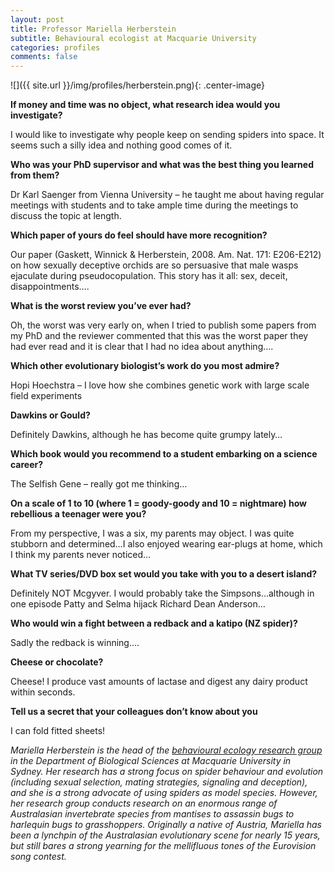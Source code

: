 ```yaml
---
layout: post
title: Professor Mariella Herberstein
subtitle: Behavioural ecologist at Macquarie University
categories: profiles
comments: false
---
```


![]({{ site.url }}/img/profiles/herberstein.png){: .center-image}

**If money and time was no object, what research idea would you investigate?**

I would like to investigate why people keep on sending spiders into space. It seems such a silly idea and nothing good comes of it.

**Who was your PhD supervisor and what was the best thing you learned from them?**

Dr Karl Saenger from Vienna University – he taught me about having regular meetings with students and to take ample time during the meetings to discuss the topic at length.

**Which paper of yours do feel should have more recognition?**

Our paper (Gaskett, Winnick & Herberstein, 2008. Am. Nat. 171: E206-E212) on how sexually deceptive orchids are so persuasive that male wasps ejaculate during pseudocopulation. This story has it all: sex, deceit, disappointments….

**What is the worst review you’ve ever had?**

Oh, the worst was very early on, when I tried to publish some papers from my PhD and the reviewer commented that this was the worst paper they had ever read and it is clear that I had no idea about anything….

**Which other evolutionary biologist’s work do you most admire?**

Hopi Hoechstra – I love how she combines genetic work with large scale field experiments

**Dawkins or Gould?**

Definitely Dawkins, although he has become quite grumpy lately…

**Which book would you recommend to a student embarking on a science career?**

The Selfish Gene – really got me thinking…

**On a scale of 1 to 10 (where 1 = goody-goody and 10 = nightmare) how rebellious a teenager were you?**

From my perspective, I was a six, my parents may object. I was quite stubborn and determined…I also enjoyed wearing ear-plugs at home, which I think my parents never noticed…

**What TV series/DVD box set would you take with you to a desert island?**

Definitely NOT Mcgyver. I would probably take the Simpsons…although in one episode Patty and Selma hijack Richard Dean Anderson…

**Who would win a fight between a redback and a katipo (NZ spider)?**

Sadly the redback is winning….

**Cheese or chocolate?**

Cheese! I produce vast amounts of lactase and digest any dairy product within seconds.

**Tell us a secret that your colleagues don’t know about you**

I can fold fitted sheets!

_Mariella Herberstein is the head of the [behavioural ecology research group](https://sites.google.com/site/behaviouralecologymacquarie/) in the Department of Biological Sciences at Macquarie University in Sydney. Her research has a strong focus on spider behaviour and evolution (including sexual selection, mating strategies, signaling and deception), and she is a strong advocate of using spiders as model species. However, her research group conducts research on an enormous range of Australasian invertebrate species from mantises to assassin bugs to harlequin bugs to grasshoppers. Originally a native of Austria, Mariella has been a lynchpin of the Australasian evolutionary scene for nearly 15 years, but still bares a strong yearning for the mellifluous tones of the Eurovision song contest._
